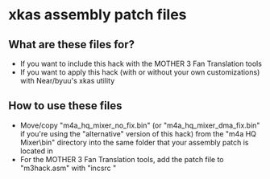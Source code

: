 # xkas assembly patch files
## What are these files for?
- If you want to include this hack with the MOTHER 3 Fan Translation tools
- If you want to apply this hack (with or without your own customizations) with Near/byuu's xkas utility

## How to use these files
- Move/copy "m4a_hq_mixer_no_fix.bin" (or "m4a_hq_mixer_dma_fix.bin" if you're using the "alternative" version of this hack) from the "m4a HQ Mixer\bin" directory into the same folder that your assembly patch is located in
- For the MOTHER 3 Fan Translation tools, add the patch file to "m3hack.asm" with "incsrc <patch-file-name>"